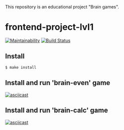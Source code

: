 ##
This repository is an educational project "Brain games".

# frontend-project-lvl1

[![Maintainability](https://api.codeclimate.com/v1/badges/4b6b8a17563dc4d9bcbf/maintainability)](https://codeclimate.com/github/Mkleon/frontend-project-lvl1/maintainability)
[![Build Status](https://travis-ci.com/Mkleon/frontend-project-lvl1.svg?branch=master)](https://travis-ci.com/Mkleon/frontend-project-lvl1)

## Install

```sh
$ make install
```

## Install and run 'brain-even' game

[![asciicast](https://asciinema.org/a/283397.svg)](https://asciinema.org/a/283397)

## Install and run 'brain-calc' game
[![asciicast](https://asciinema.org/a/284039.svg)](https://asciinema.org/a/284039)